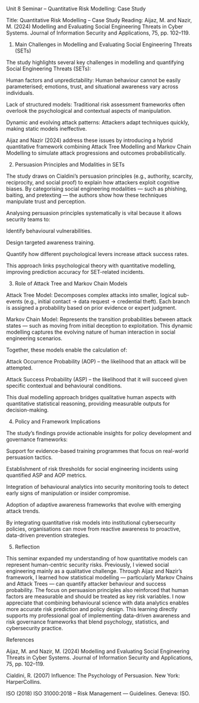Unit 8 Seminar – Quantitative Risk Modelling: Case Study

Title: Quantitative Risk Modelling – Case Study
Reading: Aijaz, M. and Nazir, M. (2024) Modelling and Evaluating Social Engineering Threats in Cyber Systems. Journal of Information Security and Applications, 75, pp. 102–119.

1. Main Challenges in Modelling and Evaluating Social Engineering Threats (SETs)

The study highlights several key challenges in modelling and quantifying Social Engineering Threats (SETs):

Human factors and unpredictability: Human behaviour cannot be easily parameterised; emotions, trust, and situational awareness vary across individuals.

Lack of structured models: Traditional risk assessment frameworks often overlook the psychological and contextual aspects of manipulation.

Dynamic and evolving attack patterns: Attackers adapt techniques quickly, making static models ineffective.

Aijaz and Nazir (2024) address these issues by introducing a hybrid quantitative framework combining Attack Tree Modelling and Markov Chain Modelling to simulate attack progressions and outcomes probabilistically.

2. Persuasion Principles and Modalities in SETs

The study draws on Cialdini’s persuasion principles (e.g., authority, scarcity, reciprocity, and social proof) to explain how attackers exploit cognitive biases.
By categorising social engineering modalities — such as phishing, baiting, and pretexting — the authors show how these techniques manipulate trust and perception.

Analysing persuasion principles systematically is vital because it allows security teams to:

Identify behavioural vulnerabilities.

Design targeted awareness training.

Quantify how different psychological levers increase attack success rates.

This approach links psychological theory with quantitative modelling, improving prediction accuracy for SET-related incidents.

3. Role of Attack Tree and Markov Chain Models

Attack Tree Model:
Decomposes complex attacks into smaller, logical sub-events (e.g., initial contact → data request → credential theft). Each branch is assigned a probability based on prior evidence or expert judgment.

Markov Chain Model:
Represents the transition probabilities between attack states — such as moving from initial deception to exploitation.
This dynamic modelling captures the evolving nature of human interaction in social engineering scenarios.

Together, these models enable the calculation of:

Attack Occurrence Probability (AOP) – the likelihood that an attack will be attempted.

Attack Success Probability (ASP) – the likelihood that it will succeed given specific contextual and behavioural conditions.

This dual modelling approach bridges qualitative human aspects with quantitative statistical reasoning, providing measurable outputs for decision-making.

4. Policy and Framework Implications

The study’s findings provide actionable insights for policy development and governance frameworks:

Support for evidence-based training programmes that focus on real-world persuasion tactics.

Establishment of risk thresholds for social engineering incidents using quantified ASP and AOP metrics.

Integration of behavioural analytics into security monitoring tools to detect early signs of manipulation or insider compromise.

Adoption of adaptive awareness frameworks that evolve with emerging attack trends.

By integrating quantitative risk models into institutional cybersecurity policies, organisations can move from reactive awareness to proactive, data-driven prevention strategies.

5. Reflection

This seminar expanded my understanding of how quantitative models can represent human-centric security risks. Previously, I viewed social engineering mainly as a qualitative challenge. Through Aijaz and Nazir’s framework, I learned how statistical modelling — particularly Markov Chains and Attack Trees — can quantify attacker behaviour and success probability.
The focus on persuasion principles also reinforced that human factors are measurable and should be treated as key risk variables. I now appreciate that combining behavioural science with data analytics enables more accurate risk prediction and policy design.
This learning directly supports my professional goal of implementing data-driven awareness and risk governance frameworks that blend psychology, statistics, and cybersecurity practice.

References

Aijaz, M. and Nazir, M. (2024) Modelling and Evaluating Social Engineering Threats in Cyber Systems. Journal of Information Security and Applications, 75, pp. 102–119.

Cialdini, R. (2007) Influence: The Psychology of Persuasion. New York: HarperCollins.

ISO (2018) ISO 31000:2018 – Risk Management — Guidelines. Geneva: ISO.
